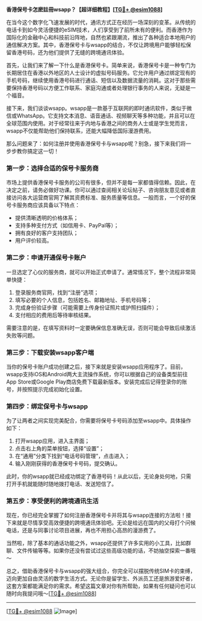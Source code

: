 **香港保号卡怎麽註冊wsapp？【超详细教程】[[TG💪+ @esim1088](https://t.me/s/esim1088)]**

在当今这个数字化飞速发展的时代，通讯方式正在经历一场深刻的变革。从传统的电话卡到如今灵活便捷的eSIM技术，人们享受到了前所未有的便利。而香港作为国际化的金融中心和科技前沿阵地，自然也紧跟潮流，推出了各种适合本地用户的通信解决方案。其中，香港保号卡与wsapp的结合，不仅让跨境用户能够轻松保留香港号码，还为他们提供了无缝的跨境通讯体验。

首先，让我们来了解一下什么是香港保号卡。简单来说，香港保号卡是一种专门为长期居住在香港以外地区的人士设计的虚拟号码服务。它允许用户通过绑定现有的手机号码，继续使用香港号码进行通话、短信以及数据流量的消耗。这对于那些需要保持香港号码以方便工作联系、家庭沟通或者处理银行事务的人来说，无疑是一个福音。

接下来，我们谈谈wsapp。wsapp是一款基于互联网的即时通讯软件，类似于微信或WhatsApp。它支持文本消息、语音通话、视频聊天等多种功能，并且可以在全球范围内使用。对于经常往来于内地与香港之间的商务人士或是学生党而言，wsapp不仅能帮助他们保持联系，还能大幅降低国际漫游费用。

那么问题来了：如何注册并使用香港保号卡与wsapp呢？别急，接下来我们将一步步教你搞定这一切！

### 第一步：选择合适的保号卡服务商

市场上提供香港保号卡服务的公司有很多，但并不是每一家都值得信赖。因此，在决定之前，请务必做好功课。你可以通过查阅相关论坛帖子、咨询朋友意见或者直接访问各大运营商官网了解其资费标准、服务质量等信息。一般而言，一个好的保号卡服务商应该具备以下特点：

- 提供清晰透明的价格体系；
- 支持多种支付方式（如信用卡、PayPal等）；
- 拥有良好的客户支持团队；
- 用户评价较高。

### 第二步：申请开通保号卡账户

一旦选定了心仪的服务商，就可以开始正式申请了。通常情况下，整个流程非常简单快捷：

1. 登录服务商官网，找到“注册”选项；
2. 填写必要的个人信息，包括姓名、邮箱地址、手机号码等；
3. 完成身份验证步骤（可能需要上传身份证照片或护照扫描件）；
4. 支付相应的费用后等待审核结果。

需要注意的是，在填写资料时一定要确保信息准确无误，否则可能会导致后续激活失败等问题。

### 第三步：下载安装wsapp客户端

当你的保号卡账户成功创建之后，接下来就是安装wsapp应用程序了。目前，wsapp支持iOS和Android两大主流操作系统，你可以根据自己的设备类型前往App Store或Google Play商店免费下载最新版本。安装完成后记得登录你的账号，并按照提示完成初始化设置。

### 第四步：绑定保号卡与wsapp

为了让两者之间实现完美配合，你需要将保号卡号码添加至wsapp中。具体操作如下：

1. 打开wsapp应用，进入主界面；
2. 点击右上角的菜单按钮，选择“设置”；
3. 在“通用”分类下找到“电话号码管理”，点击进入；
4. 输入刚刚获得的香港保号卡号码，提交确认。

此时，你的wsapp就已经成功绑定了香港号码！从此以后，无论身处何地，只需打开手机就能随时随地拨打电话、发送短信了。

### 第五步：享受便利的跨境通讯生活

现在，你已经完全掌握了如何注册香港保号卡并将其与wsapp连接的方法啦！接下来就是尽情享受高效便捷的跨境通讯体验吧。无论是给远在国内的父母打个问候电话，还是与同事讨论项目进展，再也不用担心高昂的漫游费了。

当然啦，除了基本的通话功能之外，wsapp还提供了许多实用的小工具，比如群聊、文件传输等等。如果你还没有尝试过这些高级功能的话，不妨抽空探索一番哦～

总之，借助香港保号卡与wsapp的强大组合，你完全可以摆脱传统SIM卡的束缚，迈向更加自由灵活的数字生活方式。无论你是留学生、外派员工还是旅游爱好者，这套方案都能满足你的需求。希望这篇文章对你有所帮助，如果有任何疑问也可以随时向我提问哦～[[TG💪+ @esim1088](https://t.me/s/esim1088)]

---

[[TG💪+ @esim1088](https://t.me/s/esim1088) ![Image](https://i.postimg.cc/4NQfJmqS/Snipaste-2025-05-13-00-14-12.png)]